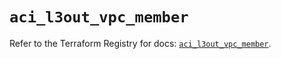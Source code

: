 # `aci_l3out_vpc_member`

Refer to the Terraform Registry for docs: [`aci_l3out_vpc_member`](https://registry.terraform.io/providers/ciscodevnet/aci/2.17.0/docs/resources/l3out_vpc_member).
